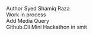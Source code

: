 Author Syed Shamiq Raza
<br>
Work in process
<br>
Add Media Query
<br>
Github.Cli Mini Hackathon in smit
